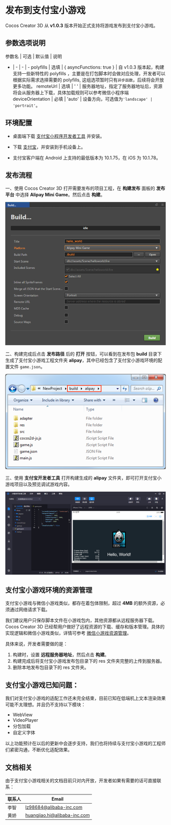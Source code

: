 # 发布到支付宝小游戏

Cocos Creator 3D 从 **v1.0.3** 版本开始正式支持将游戏发布到支付宝小游戏。


## 参数选项说明

参数名 | 可选 | 默认值 | 说明
- | - | - | -
polyfills | 选填 | { asyncFunctions: true } | 自 v1.0.3 版本起，构建支持一些新特性的 polyfills ，主要是在打包脚本时会做对应处理，开发者可以根据实际需求选择需要的 polyfills, 这组选项暂时只有`异步函数`，后续将会开放更多功能。
remoteUrl | 选填 | ' ' | 服务器地址，指定了服务器地址后，资源将会从服务器上下载，具体加载规则可以参考微信小程序端
deviceOrientation | 必填 | 'auto' | 设备方向，可选值为`'landscape' | 'portrait'`。

## 环境配置

- 桌面端下载 [支付宝小程序开发者工具](https://render.alipay.com/p/f/fd-jwq8nu2a/pages/home/index.html) 并安装。

- 下载 [支付宝](https://mobile.alipay.com/index.htm)，并安装到手机设备上。

- 支付宝客户端在 Android 上支持的最低版本为 10.1.75，在 iOS 为 10.1.78。

## 发布流程

一、使用 Cocos Creator 3D 打开需要发布的项目工程，在 **构建发布** 面板的 **发布平台** 中选择 **Alipay Mini Game**。然后点击 **构建**。

![](./publish-alipay-mini-game/build_option.png)

二、构建完成后点击 **发布路径** 后的 **打开** 按钮，可以看到在发布包 **build** 目录下生成了支付宝小游戏工程文件夹 **alipay**，其中已经包含了支付宝小游戏环境的配置文件 `game.json`。

![](./publish-alipay-mini-game/build.png)

三、使用 **支付宝开发者工具** 打开构建生成的 **alipay** 文件夹，即可打开支付宝小游戏项目以及预览调试游戏内容。

![](./publish-alipay-mini-game/preview.png)

## 支付宝小游戏环境的资源管理

支付宝小游戏与微信小游戏类似，都存在着包体限制，超过 **4MB** 的额外资源，必须通过网络请求下载。

我们建议用户只保存脚本文件在小游戏包内，其他资源都从远程服务器下载。Cocos Creator 3D 已经帮用户做好了远程资源的下载、缓存和版本管理。具体的实现逻辑和微信小游戏类似，详情可参考 [微信小游戏资源管理](./publish-wechatgame.md#小游戏环境的资源管理)。

具体来说，开发者需要做的是：

1. 构建时，设置 **远程服务器地址**，然后点击 **构建**。
2. 构建完成后将支付宝小游戏发布包目录下的 res 文件夹完整的上传到服务器。
3. 删除本地发布包目录下的 res 文件夹。


## 支付宝小游戏已知问题：

我们对支付宝小游戏的适配工作还未完全结束，目前已知在低端机上文本渲染效果可能不太理想。并且仍不支持以下模块：

- WebView
- VideoPlayer
- 分包加载
- 自定义字体

以上功能预计在以后的更新中会逐步支持，我们也将持续与支付宝小游戏的工程师们紧密沟通，不断优化适配效果。

## 文档相关

由于支付宝小游戏相关的文档目前只对内开放，开发者如果有需要的话可直接联系：

| 联系人  | Email |
| ---- | ---- |
| 李智 | lz98684@alibaba-inc.com      |
| 黄娇 | huangjiao.hj@alibaba-inc.com |
